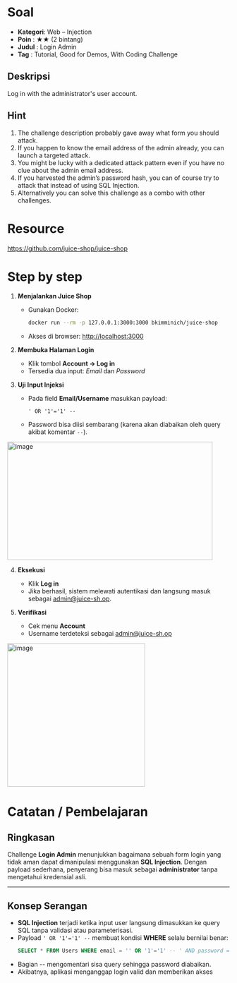 # Soal

- **Kategori**: Web – Injection  
- **Poin**    : ★★ (2 bintang)  
- **Judul**   : Login Admin  
- **Tag**     : Tutorial, Good for Demos, With Coding Challenge  

## Deskripsi 
Log in with the administrator's user account.

## Hint 
1. The challenge description probably gave away what form you should attack.  
2. If you happen to know the email address of the admin already, you can launch a targeted attack.  
3. You might be lucky with a dedicated attack pattern even if you have no clue about the admin email address.  
4. If you harvested the admin’s password hash, you can of course try to attack that instead of using SQL Injection.  
5. Alternatively you can solve this challenge as a combo with other challenges.  


# Resource

https://github.com/juice-shop/juice-shop

# Step by step

1. **Menjalankan Juice Shop**
   - Gunakan Docker:  
     ```bash
     docker run --rm -p 127.0.0.1:3000:3000 bkimminich/juice-shop
     ```
   - Akses di browser: [http://localhost:3000](http://localhost:3000)

2. **Membuka Halaman Login**
   - Klik tombol **Account → Log in**
   - Tersedia dua input: *Email* dan *Password*

3. **Uji Input Injeksi**
   - Pada field **Email/Username** masukkan payload:
     ```
     ' OR '1'='1' -- 
     ```
   - Password bisa diisi sembarang (karena akan diabaikan oleh query akibat komentar `--`).
  
  <img width="465" height="268" alt="image" src="https://github.com/user-attachments/assets/54d02b88-efbd-45c5-9bf4-bef7037f6fa1" />


4. **Eksekusi**
   - Klik **Log in**
   - Jika berhasil, sistem melewati autentikasi dan langsung masuk sebagai admin@juice-sh.op.

5. **Verifikasi**
   - Cek menu **Account**
   - Username terdeteksi sebagai admin@juice-sh.op

<img width="312" height="325" alt="image" src="https://github.com/user-attachments/assets/d2f62dea-25ce-4b69-bbe4-478d1e732666" />


# Catatan / Pembelajaran


## Ringkasan
Challenge **Login Admin** menunjukkan bagaimana sebuah form login yang tidak aman dapat dimanipulasi menggunakan **SQL Injection**. Dengan payload sederhana, penyerang bisa masuk sebagai **administrator** tanpa mengetahui kredensial asli.

---

## Konsep Serangan
- **SQL Injection** terjadi ketika input user langsung dimasukkan ke query SQL tanpa validasi atau parameterisasi.
- Payload `' OR '1'='1' --` membuat kondisi **WHERE** selalu bernilai benar:
  ```sql
  SELECT * FROM Users WHERE email = '' OR '1'='1' -- ' AND password = 'xyz';
  ```
- Bagian -- mengomentari sisa query sehingga password diabaikan.
- Akibatnya, aplikasi menganggap login valid dan memberikan akses

